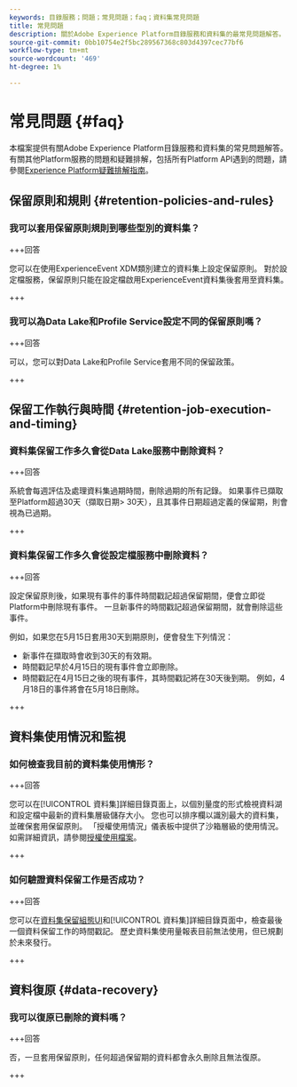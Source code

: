 ```yaml
---
keywords: 目錄服務；問題；常見問題；faq；資料集常見問題
title: 常見問題
description: 關於Adobe Experience Platform目錄服務和資料集的最常見問題解答。
source-git-commit: 0bb10754e2f5bc289567368c803d4397cec77bf6
workflow-type: tm+mt
source-wordcount: '469'
ht-degree: 1%

---
```


# 常見問題 {#faq}

本檔案提供有關Adobe Experience Platform目錄服務和資料集的常見問題解答。 有關其他Platform服務的問題和疑難排解，包括所有Platform API遇到的問題，請參閱[Experience Platform疑難排解指南](../landing/troubleshooting.md)。

## 保留原則和規則 {#retention-policies-and-rules}

### 我可以套用保留原則規則到哪些型別的資料集？

+++回答

您可以在使用ExperienceEvent XDM類別建立的資料集上設定保留原則。 對於設定檔服務，保留原則只能在設定檔啟用ExperienceEvent資料集後套用至資料集。

+++

### 我可以為Data Lake和Profile Service設定不同的保留原則嗎？

+++回答

可以，您可以對Data Lake和Profile Service套用不同的保留政策。

+++

## 保留工作執行與時間 {#retention-job-execution-and-timing}

### 資料集保留工作多久會從Data Lake服務中刪除資料？

+++回答

系統會每週評估及處理資料集過期時間，刪除過期的所有記錄。 如果事件已擷取至Platform超過30天（擷取日期> 30天），且其事件日期超過定義的保留期，則會視為已過期。

+++

### 資料集保留工作多久會從設定檔服務中刪除資料？

+++回答

設定保留原則後，如果現有事件的事件時間戳記超過保留期間，便會立即從Platform中刪除現有事件。 一旦新事件的時間戳記超過保留期間，就會刪除這些事件。

例如，如果您在5月15日套用30天到期原則，便會發生下列情況：

- 新事件在擷取時會收到30天的有效期。
- 時間戳記早於4月15日的現有事件會立即刪除。
- 時間戳記在4月15日之後的現有事件，其時間戳記將在30天後到期。 例如，4月18日的事件將會在5月18日刪除。

+++

## 資料集使用情況和監視

### 如何檢查我目前的資料集使用情形？

+++回答

您可以在[!UICONTROL 資料集]詳細目錄頁面上，以個別量度的形式檢視資料湖和設定檔中最新的資料集層級儲存大小。 您也可以排序欄以識別最大的資料集，並確保套用保留原則。 「授權使用情況」儀表板中提供了沙箱層級的使用情況。 如需詳細資訊，請參閱[授權使用檔案](../dashboards/guides/license-usage.md)。

+++

### 如何驗證資料保留工作是否成功？

+++回答

您可以在[資料集保留組態UI](./datasets/user-guide.md#data-retention-policy)和[!UICONTROL 資料集]詳細目錄頁面中，檢查最後一個資料保留工作的時間戳記。 歷史資料集使用量報表目前無法使用，但已規劃於未來發行。

+++

## 資料復原 {#data-recovery}

### 我可以復原已刪除的資料嗎？

+++回答

否，一旦套用保留原則，任何超過保留期的資料都會永久刪除且無法復原。

+++

